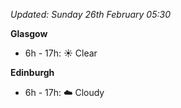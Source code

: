 *Updated: Sunday 26th February 05:30*

**Glasgow**

* 6h - 17h: :sunny: Clear

**Edinburgh**

* 6h - 17h: :cloud: Cloudy
